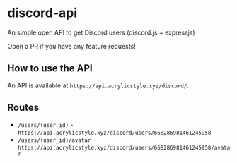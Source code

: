 # discord-api
An simple open API to get Discord users (discord.js + expressjs)

Open a PR if you have any feature requests!

## How to use the API

An API is available at `https://api.acrylicstyle.xyz/discord/`.

## Routes
- `/users/(user_id)` - `https://api.acrylicstyle.xyz/discord/users/668286981461245958`
- `/users/(user_id)/avatar` - `https://api.acrylicstyle.xyz/discord/users/668286981461245958/avatar`
